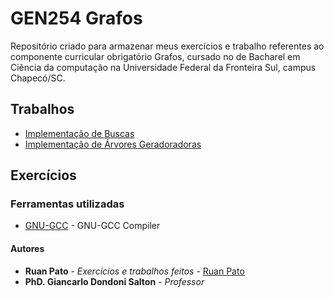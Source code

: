 # GEN254 Grafos

Repositório criado para armazenar meus exercícios e trabalho referentes ao componente curricular obrigatório Grafos, cursado no de Bacharel em Ciência da computação na Universidade Federal da Fronteira Sul, campus Chapecó/SC.

## Trabalhos ##
- [Implementação de Buscas](https://github.com/ruanpato/gen254/tree/master/implementacao_de_buscas)
- [Implementação de Árvores Geradoradoras](https://github.com/ruanpato/gen254/tree/master/arvore_geradora)

## Exercícios ##


### Ferramentas utilizadas ###

* [GNU-GCC](https://gcc.gnu.org/) - GNU-GCC Compiler

#### Autores ####

* **Ruan Pato** - *Exercícios e trabalhos feitos* - [Ruan Pato](https://github.com/ruanpato)
* **PhD. Giancarlo Dondoni Salton** - *Professor*
